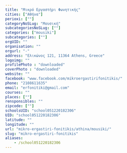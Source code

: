 ```yaml
---
title: "Μικρό Εργαστήρι Φωνητικής"
cities: ["Αθήνα"]
perioxi: [""]
categoryNoSLug: "Μουσική"
subcategoriesNoSLug: [""]
categories: ["mousiki"]
subcategories: [""]
orgUID: ""
organisation: ""
orgurl: "-"
address: "Ελικώνος 121, 11364 Athens, Greece"
logoimg: ""
profilePhoto : "downloaded"
coverPhoto : "downloaded"
website: ""
facebook: "www.facebook.com/mikroergastirifonitikis/"
phone: "2108611635"
email: "erfonitiki@gmail.com"
courses: ""
places: [""]
rensponsibles: ""
zipcode: [""]
schoolsUID: "school051220182306"
UID: "school051220182306"
latitude: ""
longitude: ""
url: "mikro-ergastiri-fonitikis/athina/mousiki/"
slug: "mikro-ergastiri-fonitikis"
aliases:
    - /school051220182306
---
```





